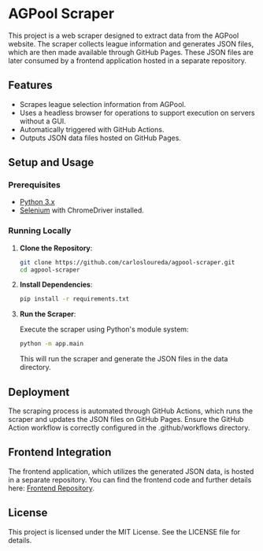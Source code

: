 # AGPool Scraper

This project is a web scraper designed to extract data from the AGPool website. The scraper collects league information and generates JSON files, which are then made available through GitHub Pages. These JSON files are later consumed by a frontend application hosted in a separate repository.

## Features

- Scrapes league selection information from AGPool.
- Uses a headless browser for operations to support execution on servers without a GUI.
- Automatically triggered with GitHub Actions.
- Outputs JSON data files hosted on GitHub Pages.

## Setup and Usage

### Prerequisites

- [Python 3.x](https://www.python.org/)
- [Selenium](https://www.selenium.dev/) with ChromeDriver installed.

### Running Locally

1. **Clone the Repository**:

   ```bash
   git clone https://github.com/carlosloureda/agpool-scraper.git
   cd agpool-scraper

   ```

2. **Install Dependencies**:

   ```bash
   pip install -r requirements.txt
   ```

3. **Run the Scraper**:

   Execute the scraper using Python's module system:

   ```bash
   python -m app.main
   ```

   This will run the scraper and generate the JSON files in the data directory.

## Deployment

The scraping process is automated through GitHub Actions, which runs the scraper and updates the JSON files on GitHub Pages. Ensure the GitHub Action workflow is correctly configured in the .github/workflows directory.

## Frontend Integration

The frontend application, which utilizes the generated JSON data, is hosted in a separate repository. You can find the frontend code and further details here: [Frontend Repository](https://github.com/carlosloureda/agp-clasificaciones).

## License

This project is licensed under the MIT License. See the LICENSE file for details.
